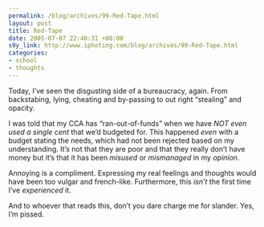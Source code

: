 ```yaml
--- 
permalink: /blog/archives/99-Red-Tape.html
layout: post
title: Red-Tape
date: 2005-07-07 22:40:31 +08:00
s9y_link: http://www.iphoting.com/blog/archives/99-Red-Tape.html
categories: 
- school
- thoughts
---
```

<p class="whiteline"><p>Today, I&#8217;ve seen the disgusting side of a bureaucracy, again. From backstabing, lying, cheating and by-passing to out right &#8220;stealing&#8221; and opacity.</p>
</p><p class="whiteline"><p>I was told that my CCA has &#8220;ran-out-of-funds&#8221; when we have <em>NOT even used a single cent</em> that we&#8217;d budgeted for. This happened <em>even</em> with a budget stating the needs, which had not been rejected based on my understanding. It&#8217;s not that they are poor and that they really don&#8217;t have money but it&#8217;s that it has been <em>misused</em> or <em>mismanaged</em> in my <i>opinion</i>.</p>
</p><p class="whiteline"><p>Annoying is a compliment. Expressing my real feelings and thoughts would have been too vulgar and french-like. Furthermore, this <em>isn&#8217;t</em> the first time I&#8217;ve <i>experienced</i> it.</p>
</p><p class="break"><p>And to whoever that reads this, don&#8217;t you dare charge me for slander. Yes, I&#8217;m pissed.</p></p>
